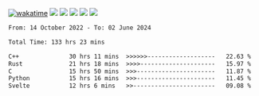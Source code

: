 [![wakatime](https://wakatime.com/badge/user/368879df-dc38-4b1a-86c4-8a2054a0e074.svg)](https://wakatime.com/@368879df-dc38-4b1a-86c4-8a2054a0e074)
<img src="https://img.shields.io/badge/Windows-0078D6?style=flat&logo=Windows&logoColor=white">
<img src="https://img.shields.io/badge/IntelliJ_IDEA-000000.svg?style=flat&logo=IntelliJ-IDEA&logoColor=white">
<img src="https://img.shields.io/badge/CLion-000000.svg?style=flat&logo=CLion&logoColor=white">
<img src="https://img.shields.io/badge/Visual_Studio_Code-007ACC?style=flat&logo=Visual-Studio-Code&logoColor=white">
<img src="https://img.shields.io/badge/Discord-5865F2?label=kano42&style=flat&logo=discord&logoColor=white">
<br>


<!--START_SECTION:waka-->

```txt
From: 14 October 2022 - To: 02 June 2024

Total Time: 133 hrs 23 mins

C++              30 hrs 11 mins  >>>>>>-------------------   22.63 %
Rust             21 hrs 18 mins  >>>>---------------------   15.97 %
C                15 hrs 50 mins  >>>----------------------   11.87 %
Python           15 hrs 16 mins  >>>----------------------   11.45 %
Svelte           12 hrs 6 mins   >>-----------------------   09.08 %
```

<!--END_SECTION:waka-->
